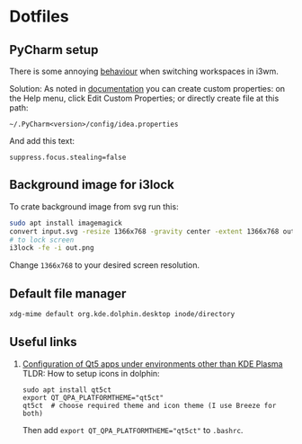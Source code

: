 # Dotfiles

## PyCharm setup
There is some annoying
[behaviour](https://intellij-support.jetbrains.com/hc/en-us/community/posts/360001411659-Lose-Focus-after-Switching-Workspace-in-i3wm)
when switching workspaces in i3wm.

Solution: As noted in
[documentation](https://www.jetbrains.com/help/pycharm/file-idea-properties.html)
you can create custom properties: on the Help menu, click Edit Custom Properties;
or directly create file at this path:
```
~/.PyCharm<version>/config/idea.properties
```
And add this text:
```
suppress.focus.stealing=false
```

## Background image for i3lock
To crate background image from svg run this:
```bash
sudo apt install imagemagick
convert input.svg -resize 1366x768 -gravity center -extent 1366x768 out.png
# to lock screen
i3lock -fe -i out.png
```
Change `1366x768` to your desired screen resolution.

## Default file manager
```bash
xdg-mime default org.kde.dolphin.desktop inode/directory
```

## Useful links
1. [Configuration of Qt5 apps under environments other than KDE Plasma](https://wiki.archlinux.org/index.php/Qt#Configuration_of_Qt5_apps_under_environments_other_than_KDE_Plasma)  
    TLDR: How to setup icons in dolphin:
    ```
    sudo apt install qt5ct
    export QT_QPA_PLATFORMTHEME="qt5ct"
    qt5ct  # choose required theme and icon theme (I use Breeze for both)
    ```
    Then add `export QT_QPA_PLATFORMTHEME="qt5ct"` to `.bashrc`.
